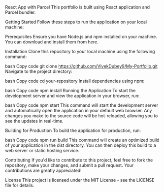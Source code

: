 React App with Parcel
This portfolio is built using  React application and Parcel bundler.

Getting Started
Follow these steps to run the application on your local machine:

Prerequisites
Ensure you have Node.js and npm installed on your machine. You can download and install them from here.

Installation
Clone this repository to your local machine using the following command:

bash
Copy code
git clone https://github.com/VivekDubey9/My-Portfolio.git
Navigate to the project directory:

bash
Copy code
cd your-repository
Install dependencies using npm:

bash
Copy code
npm install
Running the Application
To start the development server and view the application in your browser, run:

bash
Copy code
npm start
This command will start the development server and automatically open the application in your default web browser. Any changes you make to the source code will be hot-reloaded, allowing you to see the updates in real-time.

Building for Production
To build the application for production, run:

bash
Copy code
npm run build
This command will create an optimized build of your application in the dist directory. You can then deploy this build to a web server or static hosting service.

Contributing
If you'd like to contribute to this project, feel free to fork the repository, make your changes, and submit a pull request. Your contributions are greatly appreciated!

License
This project is licensed under the MIT License - see the LICENSE file for details.
